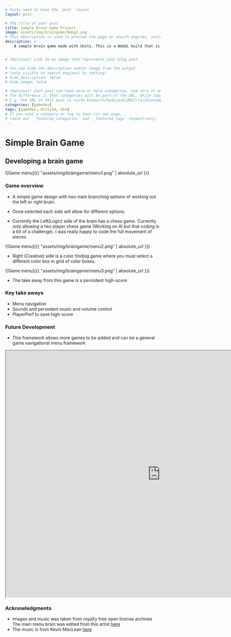 ```yaml
---
# Posts need to have the `post` layout
layout: post

# The title of your post
title: Sample Brain Game Project
image: assets/img/braingame/bmbg1.png
# This description is used to preview the page on search engines, social media, etc.
description: >
    A sample brain game made with Unity. This is a WebGL build that is deployed to the web and this site. Simple control and navigation to demonstrate a grasp of Unity and controls.


# (Optional) Link to an image that represents your blog post.

# You can hide the description and/or image from the output
# (only visible to search engines) by setting:
# hide_description: false
# hide_image: false

# (Optional) Each post can have zero or more categories, and zero or more tags.
# The difference is that categories will be part of the URL, while tags will not.
# E.g. the URL of this post is <site.baseurl>/hydejack/2017/11/23/example-content/
categories: [gamedev]
tags: [gamedev, Unity2d, dev]
# If you want a category or tag to have its own page,
# check out `_featured_categories` and `_featured_tags` respectively.
---
```


#  Simple Brain Game
## Developing a brain game

![Game menu]({{ "assets/img/braingame/menu1.png" | absolute_url }})

### Game overview
- A simple game design with two main branching options of working out the left or right brain.


- Once selected each side will allow for different options.
- Currently the Left(Logic) side of the brain has a chess game. Currently only allowing a two player chess game (Working on AI but that coding is a bit of a challenge). I was really happy to code the full movement of pieces.

![Game menu]({{ "assets/img/braingame/menu2.png" | absolute_url }})

- Right (Creative) side is a color finding game where you must select a different color box in grid of color boxes. 

![Game menu]({{ "assets/img/braingame/menu3.png" | absolute_url }})

- The take away from this game is a persistent high-score

### Key take aways
- Menu navigation
- Sounds and persistent music and volume control
- PlayerPerf to save high-score

### Future Development
- This framework allows more games to be added and can be a general game navigational menu framework


 <!-- blank line -->
  <iframe src="https://ttruty.github.io/BrainGame.html" frameborder="1" allowfullscreen="true" width="1000" height="800"> </iframe>
<!-- blank line -->

### Acknowledgments
- Images and music was taken from royalty free open license archives
The main menu brain was edited from this artist [here](https://pxhere.com/en/photo/1370218)
- The music is from Kevin MacLean [here](https://incompetech.com/music/)